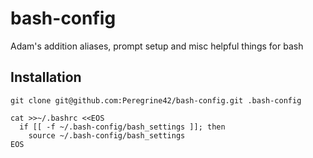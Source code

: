 bash-config
===========

Adam's addition aliases, prompt setup and misc helpful things for bash

Installation
------------
```
git clone git@github.com:Peregrine42/bash-config.git .bash-config 

cat >>~/.bashrc <<EOS
  if [[ -f ~/.bash-config/bash_settings ]]; then
    source ~/.bash-config/bash_settings
EOS
```
